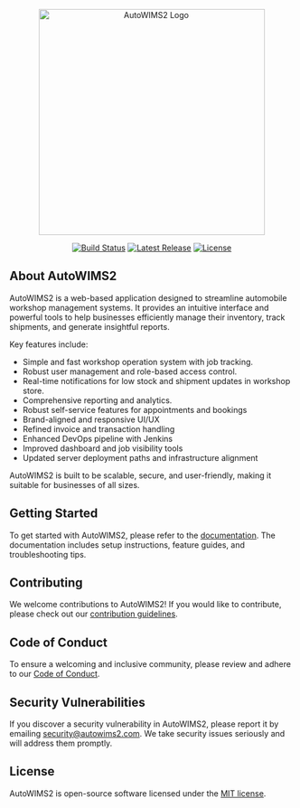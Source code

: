 <p align="center"><a href="https://github.com/HaimanResourcesConsulting/autowims2.0/blob/uat/public/img/autowims_logo.png" target="_blank"><img src="https://github.com/HaimanResourcesConsulting/autowims2.0/blob/uat/public/img/autowims_logo.png" width="400" alt="AutoWIMS2 Logo"></a></p>

<p align="center">
<a href="https://github.com/hrc-1/autowims2/actions"><img src="https://github.com/hrc-1/autowims2/workflows/tests/badge.svg" alt="Build Status"></a>
<a href="https://github.com/hrc-1/autowims2/releases"><img src="https://img.shields.io/github/v/release/hrc-1/autowims2" alt="Latest Release"></a>
<a href="https://github.com/hrc-1/autowims2/blob/main/LICENSE"><img src="https://img.shields.io/github/license/hrc-1/autowims2" alt="License"></a>
</p>

## About AutoWIMS2

AutoWIMS2 is a web-based application designed to streamline automobile workshop management systems. It provides an intuitive interface and powerful tools to help businesses efficiently manage their inventory, track shipments, and generate insightful reports.

Key features include:

- Simple and fast workshop operation system with job tracking.
- Robust user management and role-based access control.
- Real-time notifications for low stock and shipment updates in workshop store.
- Comprehensive reporting and analytics.
- Robust self-service features for appointments and bookings
- Brand-aligned and responsive UI/UX
- Refined invoice and transaction handling
- Enhanced DevOps pipeline with Jenkins
- Improved dashboard and job visibility tools
- Updated server deployment paths and infrastructure alignment

AutoWIMS2 is built to be scalable, secure, and user-friendly, making it suitable for businesses of all sizes.

## Getting Started

To get started with AutoWIMS2, please refer to the [documentation](https://github.com/hrc-1/autowims2/wiki). The documentation includes setup instructions, feature guides, and troubleshooting tips.

## Contributing

We welcome contributions to AutoWIMS2! If you would like to contribute, please check out our [contribution guidelines](https://github.com/hrc-1/autowims2/blob/main/CONTRIBUTING.md).

## Code of Conduct

To ensure a welcoming and inclusive community, please review and adhere to our [Code of Conduct](https://github.com/hrc-1/autowims2/blob/main/CODE_OF_CONDUCT.md).

## Security Vulnerabilities

If you discover a security vulnerability in AutoWIMS2, please report it by emailing [security@autowims2.com](mailto:security@autowims2.com). We take security issues seriously and will address them promptly.

## License

AutoWIMS2 is open-source software licensed under the [MIT license](https://opensource.org/licenses/MIT).
